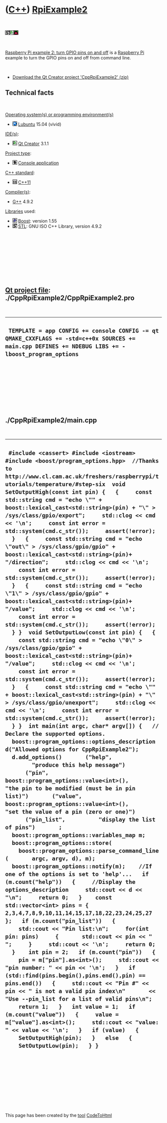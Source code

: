 



 

 

 

 

 

([C++](Cpp.md)) [RpiExample2](CppRpiExample2.md)
==================================================

 

![STL](PicStl.png)![Qt
Creator](PicQtCreator.png)![Raspbian](PicRaspbian.png)

 

[Raspberry Pi example 2: turn GPIO pins on and off](CppRpiExample2.md)
is a [Raspberry Pi](CppRpi.md) example to turn the GPIO pins on and off
from command line.

 

-   [Download the Qt Creator project
    'CppRpiExample2' (zip)](CppRpiExample2.zip)

Technical facts
---------------

 

[Operating system(s) or programming environment(s)](CppOs.md)

-   ![Lubuntu](PicLubuntu.png) [Lubuntu](CppLubuntu.md) 15.04 (vivid)

[IDE(s)](CppIde.md):

-   ![Qt Creator](PicQtCreator.png) [Qt Creator](CppQtCreator.md) 3.1.1

[Project type](CppQtProjectType.md):

-   ![console](PicConsole.png) [Console
    application](CppConsoleApplication.md)

[C++ standard](CppStandard.md):

-   ![C++11](PicCpp11.png) [C++11](Cpp11.md)

[Compiler(s)](CppCompiler.md):

-   [G++](CppGpp.md) 4.9.2

[Libraries](CppLibrary.md) used:

-   ![Boost](PicBoost.png) [Boost](CppBoost.md): version 1.55
-   ![STL](PicStl.png) [STL](CppStl.md): GNU ISO C++ Library, version
    4.9.2

 

 

 

 

 

[Qt project file](CppQtProjectFile.md): ./CppRpiExample2/CppRpiExample2.pro
----------------------------------------------------------------------------

 

  -----------------------------------------------------------------------------------------------------------------------------------------------------
  ` TEMPLATE = app CONFIG += console CONFIG -= qt QMAKE_CXXFLAGS += -std=c++0x SOURCES += main.cpp DEFINES += NDEBUG LIBS += -lboost_program_options`
  -----------------------------------------------------------------------------------------------------------------------------------------------------

 

 

 

 

 

./CppRpiExample2/main.cpp
-------------------------

 

  ------------------------------------------------------------------------------------------------------------------------------------------------------------------------------------------------------------------------------------------------------------------------------------------------------------------------------------------------------------------------------------------------------------------------------------------------------------------------------------------------------------------------------------------------------------------------------------------------------------------------------------------------------------------------------------------------------------------------------------------------------------------------------------------------------------------------------------------------------------------------------------------------------------------------------------------------------------------------------------------------------------------------------------------------------------------------------------------------------------------------------------------------------------------------------------------------------------------------------------------------------------------------------------------------------------------------------------------------------------------------------------------------------------------------------------------------------------------------------------------------------------------------------------------------------------------------------------------------------------------------------------------------------------------------------------------------------------------------------------------------------------------------------------------------------------------------------------------------------------------------------------------------------------------------------------------------------------------------------------------------------------------------------------------------------------------------------------------------------------------------------------------------------------------------------------------------------------------------------------------------------------------------------------------------------------------------------------------------------------------------------------------------------------------------------------------------------------------------------------------------------------------------------------------------------------------------------------------------------------------------------------------------------------------------------------------------------------------------------------------------------------------------------------------------------------------------------------------------------------------------------------------------------------------------------------------------------------------------------------------------------------------------------------------------------------------------------------------------------------------------------------
  ` #include <cassert> #include <iostream> #include <boost/program_options.hpp>  //Thanks to http://www.cl.cam.ac.uk/freshers/raspberrypi/tutorials/temperature/#step-six  void SetOutputHigh(const int pin) {   {     const std::string cmd = "echo \"" + boost::lexical_cast<std::string>(pin) + "\" > /sys/class/gpio/export";     std::clog << cmd << '\n';     const int error = std::system(cmd.c_str());     assert(!error);   }   {     const std::string cmd = "echo \"out\" > /sys/class/gpio/gpio" + boost::lexical_cast<std::string>(pin)+ "/direction";     std::clog << cmd << '\n';     const int error = std::system(cmd.c_str());     assert(!error);   }   {     const std::string cmd = "echo \"1\" > /sys/class/gpio/gpio" + boost::lexical_cast<std::string>(pin)+ "/value";     std::clog << cmd << '\n';     const int error = std::system(cmd.c_str());     assert(!error);   } }  void SetOutputLow(const int pin) {   {     const std::string cmd = "echo \"0\" > /sys/class/gpio/gpio" + boost::lexical_cast<std::string>(pin)+ "/value";     std::clog << cmd << '\n';     const int error = std::system(cmd.c_str());     assert(!error);   }   {     const std::string cmd = "echo \"" + boost::lexical_cast<std::string>(pin) + "\" > /sys/class/gpio/unexport";     std::clog << cmd << '\n';     const int error = std::system(cmd.c_str());     assert(!error);   } }  int main(int argc, char* argv[]) {   // Declare the supported options.   boost::program_options::options_description d("Allowed options for CppRpiExample2");   d.add_options()       ("help",         "produce this help message")       ("pin",          boost::program_options::value<int>(),          "the pin to be modified (must be in pin list)")       ("value",          boost::program_options::value<int>(),          "set the value of a pin (zero or one)")       ("pin_list",          "display the list of pins")       ;    boost::program_options::variables_map m;   boost::program_options::store(     boost::program_options::parse_command_line(       argc, argv, d), m);   boost::program_options::notify(m);    //If one of the options is set to 'help'...   if (m.count("help"))   {     //Display the options_description     std::cout << d << "\n";     return 0;   }    const std::vector<int> pins = { 2,3,4,7,8,9,10,11,14,15,17,18,22,23,24,25,27 };   if (m.count("pin_list"))   {     std::cout << "Pin list:\n";     for(int pin: pins)     {       std::cout << pin << " ";     }     std::cout << '\n';     return 0;   }    int pin = 2;   if (m.count("pin"))   {     pin = m["pin"].as<int>();     std::cout << "pin number: " << pin << '\n';   }   if (std::find(pins.begin(),pins.end(),pin) == pins.end())   {     std::cout << "Pin #" << pin << " is not a valid pin index\n"       << "Use --pin_list for a list of valid pins\n";     return 1;   }   int value = 1;   if (m.count("value"))   {     value = m["value"].as<int>();     std::cout << "value: " << value << '\n';   }   if (value)   {     SetOutputHigh(pin);   }   else   {     SetOutputLow(pin);   } }`
  ------------------------------------------------------------------------------------------------------------------------------------------------------------------------------------------------------------------------------------------------------------------------------------------------------------------------------------------------------------------------------------------------------------------------------------------------------------------------------------------------------------------------------------------------------------------------------------------------------------------------------------------------------------------------------------------------------------------------------------------------------------------------------------------------------------------------------------------------------------------------------------------------------------------------------------------------------------------------------------------------------------------------------------------------------------------------------------------------------------------------------------------------------------------------------------------------------------------------------------------------------------------------------------------------------------------------------------------------------------------------------------------------------------------------------------------------------------------------------------------------------------------------------------------------------------------------------------------------------------------------------------------------------------------------------------------------------------------------------------------------------------------------------------------------------------------------------------------------------------------------------------------------------------------------------------------------------------------------------------------------------------------------------------------------------------------------------------------------------------------------------------------------------------------------------------------------------------------------------------------------------------------------------------------------------------------------------------------------------------------------------------------------------------------------------------------------------------------------------------------------------------------------------------------------------------------------------------------------------------------------------------------------------------------------------------------------------------------------------------------------------------------------------------------------------------------------------------------------------------------------------------------------------------------------------------------------------------------------------------------------------------------------------------------------------------------------------------------------------------------------------------

 

 

 

 

 





 




This page has been created by the [tool](Tools.md)
[CodeToHtml](ToolCodeToHtml.md)
